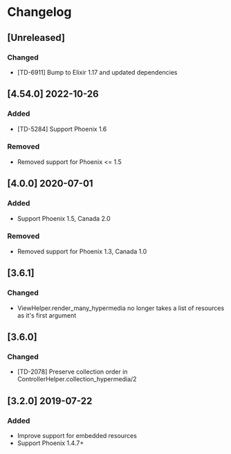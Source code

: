 # Changelog

## [Unreleased]

### Changed

- [TD-6911] Bump to Elixir 1.17 and updated dependencies

## [4.54.0] 2022-10-26

### Added

- [TD-5284] Support Phoenix 1.6

### Removed

- Removed support for Phoenix <= 1.5

## [4.0.0] 2020-07-01

### Added

- Support Phoenix 1.5, Canada 2.0

### Removed

- Removed support for Phoenix 1.3, Canada 1.0

## [3.6.1]

### Changed

- ViewHelper.render_many_hypermedia no longer takes a list of resources as it's first argument

## [3.6.0]

### Changed

- [TD-2078] Preserve collection order in ControllerHelper.collection_hypermedia/2

## [3.2.0] 2019-07-22

### Added

- Improve support for embedded resources
- Support Phoenix 1.4.7+
